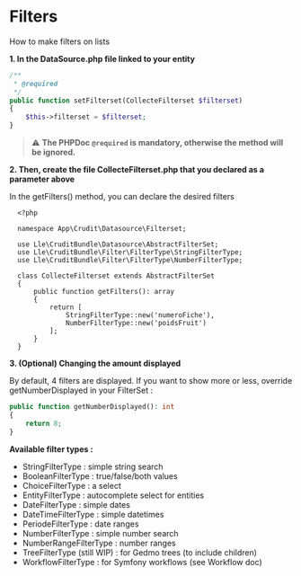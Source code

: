 # Filters

How to make filters on lists

**1. In the DataSource.php file linked to your entity**
```php
/**
 * @required
 */
public function setFilterset(CollecteFilterset $filterset)
{
    $this->filterset = $filterset;
}
```

> :warning: **The PHPDoc `@required` is mandatory, otherwise the method will be ignored.**

**2. Then, create the file CollecteFilterset.php that you declared as a parameter above**

In the getFilters() method, you can declare the desired filters
            
      <?php

      namespace App\Crudit\Datasource\Filterset;

      use Lle\CruditBundle\Datasource\AbstractFilterSet;
      use Lle\CruditBundle\Filter\FilterType\StringFilterType;
      use Lle\CruditBundle\Filter\FilterType\NumberFilterType;
      
      class CollecteFilterset extends AbstractFilterSet
      {
          public function getFilters(): array
          {
              return [
                  StringFilterType::new('numeroFiche'),
                  NumberFilterType::new('poidsFruit')
              ];
          }
      }

**3. (Optional) Changing the amount displayed**  

By default, 4 filters are displayed. If you want to show more or less, override getNumberDisplayed in your FilterSet :
```php
public function getNumberDisplayed(): int
{
    return 8;
}
```

**Available filter types :** 
- StringFilterType : simple string search
- BooleanFilterType : true/false/both values
- ChoiceFilterType : a select
- EntityFilterType : autocomplete select for entities
- DateFilterType : simple dates
- DateTimeFilterType : simple datetimes
- PeriodeFilterType : date ranges
- NumberFilterType : simple number search
- NumberRangeFilterType : number ranges
- TreeFilterType (still WIP) : for Gedmo trees (to include children)
- WorkflowFilterType : for Symfony workflows (see Workflow doc)
